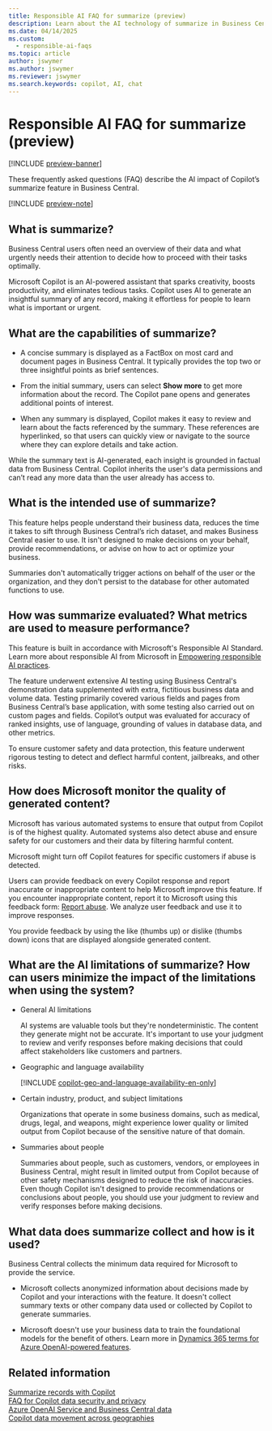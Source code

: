 ```yaml
---
title: Responsible AI FAQ for summarize (preview)
description: Learn about the AI technology of summarize in Business Central, considerations, details about how AI is used, tested, evaluated, and limitations.
ms.date: 04/14/2025
ms.custom: 
  - responsible-ai-faqs
ms.topic: article
author: jswymer
ms.author: jswymer
ms.reviewer: jswymer
ms.search.keywords: copilot, AI, chat 
---
```


# Responsible AI FAQ for summarize (preview)

[!INCLUDE [preview-banner](~/../shared-content/shared/preview-includes/preview-banner.md)]

These frequently asked questions (FAQ) describe the AI impact of Copilot’s summarize feature in Business Central.

[!INCLUDE [preview-note](~/../shared-content/shared/preview-includes/production-ready-preview-dynamics365.md)]

## What is summarize?

Business Central users often need an overview of their data and what urgently needs their attention to decide how to proceed with their tasks optimally.

Microsoft Copilot is an AI-powered assistant that sparks creativity, boosts productivity, and eliminates tedious tasks. Copilot uses AI to generate an insightful summary of any record, making it effortless for people to learn what is important or urgent.

## What are the capabilities of summarize?

- A concise summary is displayed as a FactBox on most card and document pages in Business Central. It typically provides the top two or three insightful points as brief sentences.

- From the initial summary, users can select **Show more** to get more information about the record. The Copilot pane opens and generates additional points of interest.

- When any summary is displayed, Copilot makes it easy to review and learn about the facts referenced by the summary. These references are hyperlinked, so that users can quickly view or navigate to the source where they can explore details and take action.

While the summary text is AI-generated, each insight is grounded in factual data from Business Central. Copilot inherits the user's data permissions and can’t read any more data than the user already has access to.

## What is the intended use of summarize?

This feature helps people understand their business data, reduces the time it takes to sift through Business Central’s rich dataset, and makes Business Central easier to use. It isn't designed to make decisions on your behalf, provide recommendations, or advise on how to act or optimize your business.

Summaries don't automatically trigger actions on behalf of the user or the organization, and they don't persist to the database for other automated functions to use.

## How was summarize evaluated? What metrics are used to measure performance?

This feature is built in accordance with Microsoft's Responsible AI Standard. Learn more about responsible AI from Microsoft in [Empowering responsible AI practices](https://aka.ms/RAI).

The feature underwent extensive AI testing using Business Central's demonstration data supplemented with extra, fictitious business data and volume data. Testing primarily covered various fields and pages from Business Central’s base application, with some testing also carried out on custom pages and fields. Copilot’s output was evaluated for accuracy of ranked insights, use of language, grounding of values in database data, and other metrics.

To ensure customer safety and data protection, this feature underwent rigorous testing to detect and deflect harmful content, jailbreaks, and other risks.

## How does Microsoft monitor the quality of generated content?

Microsoft has various automated systems to ensure that output from Copilot is of the highest quality. Automated systems also detect abuse and ensure safety for our customers and their data by filtering harmful content.

Microsoft might turn off Copilot features for specific customers if abuse is detected.
 
Users can provide feedback on every Copilot response and report inaccurate or inappropriate content to help Microsoft improve this feature. If you encounter inappropriate content, report it to Microsoft using this feedback form: [Report abuse](https://go.microsoft.com/fwlink/?linkid=2249810). We analyze user feedback and use it to improve responses.

You provide feedback by using the like (thumbs up) or dislike (thumbs down) icons that are displayed alongside generated content.

## What are the AI limitations of summarize? How can users minimize the impact of the limitations when using the system?

- General AI limitations

  AI systems are valuable tools but they're nondeterministic. The content they generate might not be accurate. It's important to use your judgment
to review and verify responses before making decisions that could affect stakeholders like customers and partners.

- Geographic and language availability

  [!INCLUDE [copilot-geo-and-language-availability-en-only](includes/copilot-geo-and-language-availability-en-only.md)]

- Certain industry, product, and subject limitations

  Organizations that operate in some business domains, such as medical, drugs, legal, and weapons, might experience lower quality or limited output from Copilot because of the sensitive nature of that domain.

- Summaries about people

  Summaries about people, such as customers, vendors, or employees in Business Central, might result in limited output from Copilot because of other safety mechanisms designed to reduce the risk of inaccuracies. Even though Copilot isn't designed to provide recommendations or conclusions about people, you should use your judgment to review and verify responses before making decisions.

## What data does summarize collect and how is it used?

Business Central collects the minimum data required for Microsoft to provide the service.

- Microsoft collects anonymized information about decisions made by Copilot and your interactions with the feature. It doesn't collect summary texts or other company data used or collected by Copilot to generate summaries.

- Microsoft doesn't use your business data to train the foundational models for the benefit of others. Learn more in [Dynamics 365 terms for Azure OpenAI-powered features](https://go.microsoft.com/fwlink/?linkid=2236010).

## Related information

[Summarize records with Copilot](summarize-with-copilot.md)  
[FAQ for Copilot data security and privacy](/dynamics365/faqs-copilot-data-security-privacy?toc=/dynamics365/business-central/toc.json)  
[Azure OpenAI Service and Business Central data](azure-openai-data.md)  
[Copilot data movement across geographies](ai-copilot-data-movement.md)  
